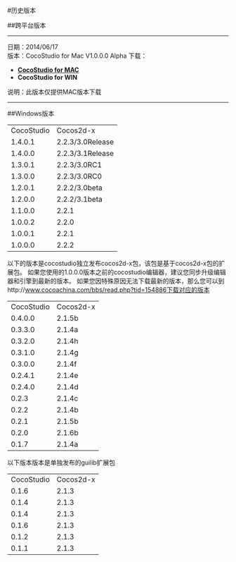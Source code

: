 #历史版本

##跨平台版本

----------
日期：2014/06/17   
版本：CocoStudio for Mac V1.0.0.0 Alpha
下载：	

- [**CocoStudio for MAC**](..........)      
- **CocoStudio for WIN**  

说明：此版本仅提供MAC版本下载

----------

##Windows版本
<table>
   <tr>
      <td>CocoStudio</td>
      <td>Cocos2d-x</td>
   </tr>
   <tr>
      <td>1.4.0.1</td>
      <td>2.2.3/3.0Release</td>
   </tr>
   <tr>
      <td>1.4.0.0</td>
      <td>2.2.3/3.1Release</td>
   </tr>
   <tr>
      <td>1.3.0.1</td>
      <td>2.2.3/3.0RC1</td>
   </tr>
   <tr>
      <td>1.3.0.0</td>
      <td>2.2.3/3.0RC0</td>
   </tr>
   <tr>
      <td>1.2.0.1</td>
      <td>2.2.2/3.0beta</td>
   </tr>
   <tr>
      <td>1.2.0.0</td>
      <td>2.2.2/3.1beta</td>
   </tr>
   <tr>
      <td>1.1.0.0</td>
      <td>2.2.1</td>
   </tr>
   <tr>
      <td>1.0.0.2</td>
      <td>2.2.0</td>
   </tr>
   <tr>
      <td>1.0.0.1</td>
      <td>2.2.1</td>
   </tr>
   <tr>
      <td>1.0.0.0</td>
      <td>2.2.2</td>
   </tr>
</table>



以下的版本是cocostudio独立发布cocos2d-x包，该包是基于cocos2d-x包的扩展包。 
如果您使用的1.0.0.0版本之前的cocostudio编辑器，建议您同步升级编辑器和引擎到最新的版本。 
如果您因特殊原因无法下载最新的版本，那么您可以到http://www.cocoachina.com/bbs/read.php?tid=154886下载对应的版本 
<table>
   <tr>
      <td>CocoStudio</td>
      <td>Cocos2d-x</td>
   </tr>
   <tr>
      <td>0.4.0.0</td>
      <td>2.1.5b</td>
   </tr>
   <tr>
      <td>0.3.3.0</td>
      <td>2.1.4a</td>
   </tr>
   <tr>
      <td>0.3.2.0</td>
      <td>2.1.4h</td>
   </tr>
   <tr>
      <td>0.3.1.0</td>
      <td>2.1.4g</td>
   </tr>
   <tr>
      <td>0.3.0.0</td>
      <td>2.1.4f</td>
   </tr>
   <tr>
      <td>0.2.4.1</td>
      <td>2.1.4e</td>
   </tr>
   <tr>
      <td>0.2.4.0</td>
      <td>2.1.4d</td>
   </tr>
   <tr>
      <td>0.2.3</td>
      <td>2.1.4c</td>
   </tr>
   <tr>
      <td>0.2.2</td>
      <td>2.1.4b</td>
   </tr>
   <tr>
      <td>0.2.1</td>
      <td>2.1.5b</td>
   </tr>
   <tr>
      <td>0.2.0</td>
      <td>2.1.6b</td>
   </tr>
   <tr>
      <td>0.1.7</td>
      <td>2.1.4a</td>
   </tr>
</table>


以下版本版本是单独发布的guilib扩展包
<table>
   <tr>
      <td>CocoStudio</td>
      <td>Cocos2d-x</td>
   </tr>
   <tr>
      <td>0.1.6</td>
      <td>2.1.3</td>
   </tr>
   <tr>
      <td>0.1.4</td>
      <td>2.1.3</td>
   </tr>
   <tr>
      <td>0.1.4</td>
      <td>2.1.3</td>
   </tr>
   <tr>
      <td>0.1.6</td>
      <td>2.1.3</td>
   </tr>
   <tr>
      <td>0.1.2</td>
      <td>2.1.3</td>
   </tr>
   <tr>
      <td>0.1.1</td>
      <td>2.1.3</td>
   </tr>
</table>